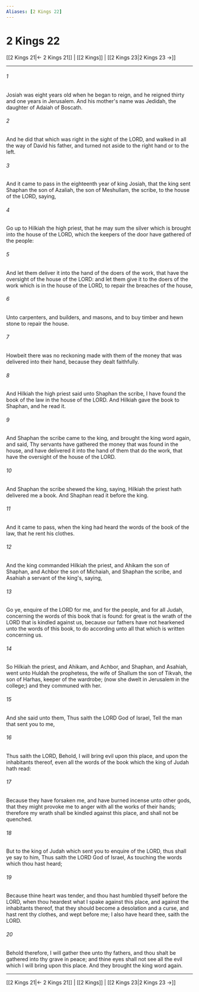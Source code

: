 ```yaml
---
Aliases: [2 Kings 22]
---
```

# 2 Kings 22

[[2 Kings 21|← 2 Kings 21]] | [[2 Kings]] | [[2 Kings 23|2 Kings 23 →]]
***



###### 1 
Josiah was eight years old when he began to reign, and he reigned thirty and one years in Jerusalem. And his mother's name was Jedidah, the daughter of Adaiah of Boscath. 

###### 2 
And he did that which was right in the sight of the LORD, and walked in all the way of David his father, and turned not aside to the right hand or to the left. 

###### 3 
And it came to pass in the eighteenth year of king Josiah, that the king sent Shaphan the son of Azaliah, the son of Meshullam, the scribe, to the house of the LORD, saying, 

###### 4 
Go up to Hilkiah the high priest, that he may sum the silver which is brought into the house of the LORD, which the keepers of the door have gathered of the people: 

###### 5 
And let them deliver it into the hand of the doers of the work, that have the oversight of the house of the LORD: and let them give it to the doers of the work which is in the house of the LORD, to repair the breaches of the house, 

###### 6 
Unto carpenters, and builders, and masons, and to buy timber and hewn stone to repair the house. 

###### 7 
Howbeit there was no reckoning made with them of the money that was delivered into their hand, because they dealt faithfully. 

###### 8 
And Hilkiah the high priest said unto Shaphan the scribe, I have found the book of the law in the house of the LORD. And Hilkiah gave the book to Shaphan, and he read it. 

###### 9 
And Shaphan the scribe came to the king, and brought the king word again, and said, Thy servants have gathered the money that was found in the house, and have delivered it into the hand of them that do the work, that have the oversight of the house of the LORD. 

###### 10 
And Shaphan the scribe shewed the king, saying, Hilkiah the priest hath delivered me a book. And Shaphan read it before the king. 

###### 11 
And it came to pass, when the king had heard the words of the book of the law, that he rent his clothes. 

###### 12 
And the king commanded Hilkiah the priest, and Ahikam the son of Shaphan, and Achbor the son of Michaiah, and Shaphan the scribe, and Asahiah a servant of the king's, saying, 

###### 13 
Go ye, enquire of the LORD for me, and for the people, and for all Judah, concerning the words of this book that is found: for great is the wrath of the LORD that is kindled against us, because our fathers have not hearkened unto the words of this book, to do according unto all that which is written concerning us. 

###### 14 
So Hilkiah the priest, and Ahikam, and Achbor, and Shaphan, and Asahiah, went unto Huldah the prophetess, the wife of Shallum the son of Tikvah, the son of Harhas, keeper of the wardrobe; (now she dwelt in Jerusalem in the college;) and they communed with her. 

###### 15 
And she said unto them, Thus saith the LORD God of Israel, Tell the man that sent you to me, 

###### 16 
Thus saith the LORD, Behold, I will bring evil upon this place, and upon the inhabitants thereof, even all the words of the book which the king of Judah hath read: 

###### 17 
Because they have forsaken me, and have burned incense unto other gods, that they might provoke me to anger with all the works of their hands; therefore my wrath shall be kindled against this place, and shall not be quenched. 

###### 18 
But to the king of Judah which sent you to enquire of the LORD, thus shall ye say to him, Thus saith the LORD God of Israel, As touching the words which thou hast heard; 

###### 19 
Because thine heart was tender, and thou hast humbled thyself before the LORD, when thou heardest what I spake against this place, and against the inhabitants thereof, that they should become a desolation and a curse, and hast rent thy clothes, and wept before me; I also have heard thee, saith the LORD. 

###### 20 
Behold therefore, I will gather thee unto thy fathers, and thou shalt be gathered into thy grave in peace; and thine eyes shall not see all the evil which I will bring upon this place. And they brought the king word again.

***
[[2 Kings 21|← 2 Kings 21]] | [[2 Kings]] | [[2 Kings 23|2 Kings 23 →]]
